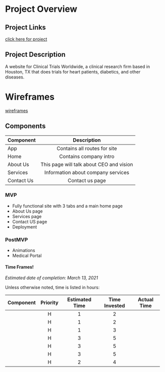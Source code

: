 # Project Overview

## Project Links
[click here for project](url)

## Project Description
A website for Clinical Trials Worldwide, a clinical research firm based in Houston, TX that does trials for heart patients, diabetics, and other diseases.

# Wireframes
[wireframes](url)

## Components


| Component | Description | 
| --- | :---: |  
| App | Contains all routes for site | 
| Home | Contains company intro | 
| About Us | This page will talk about CEO and vision |
| Services | Information about company services |
| Contact Us | Contact us page |


### MVP
- Fully functional site with 3 tabs and a main home page
- About Us page
- Services page
- Contact US page
- Deployment

### PostMVP
- Animations
- Medical Portal

#### Time Frames!

_Estimated date of completion: March 13, 2021_

Unless otherwise noted, time is listed in hours:

| Component | Priority | Estimated Time | Time Invested | Actual Time |
| --- | :---: |  :---: | :---: | :---: |
|  | H | 1 | 2 |  |
| | H | 1 | 2 |  |
| | H | 1 | 3 |  |
| | H | 3 | 5 |  |
| | H | 3 | 5 |  |
| | H | 3 | 5 |  |
| | H | 2 | 4 |  |
